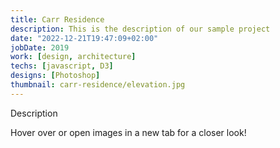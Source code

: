 ```yaml
---
title: Carr Residence
description: This is the description of our sample project
date: "2022-12-21T19:47:09+02:00"
jobDate: 2019
work: [design, architecture]
techs: [javascript, D3]
designs: [Photoshop]
thumbnail: carr-residence/elevation.jpg
---
```


Description

Hover over or open images in a new tab for a closer look!
